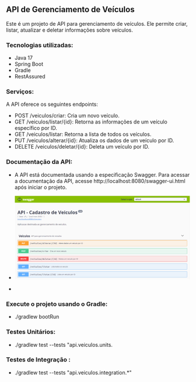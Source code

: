 ## API de Gerenciamento de Veículos

Este é um projeto de API para gerenciamento de veículos. Ele permite criar, listar, atualizar e deletar informações sobre veículos.

### Tecnologias utilizadas:

- Java 17
- Spring Boot
- Gradle
- RestAssured

### Serviços:

A API oferece os seguintes endpoints:

- POST /veiculos/criar: Cria um novo veículo.
- GET /veiculos/listar/{id}: Retorna as informações de um veículo específico por ID.
- GET /veiculos/listar: Retorna a lista de todos os veículos.
- PUT /veiculos/alterar/{id}: Atualiza os dados de um veículo por ID.
- DELETE /veiculos/deletar/{id}: Deleta um veículo por ID.

### Documentação da API:

- A API está documentada usando a especificação Swagger. Para acessar a documentação da API, acesse http://localhost:8080/swagger-ui.html após iniciar o projeto.


- ![](swagger.PNG)
- 
### Execute o projeto usando o Gradle:
- ./gradlew bootRun

### Testes Unitários:
- ./gradlew test --tests "api.veiculos.units.

### Testes de Integração :
- ./gradlew test --tests "api.veiculos.integration.*"
